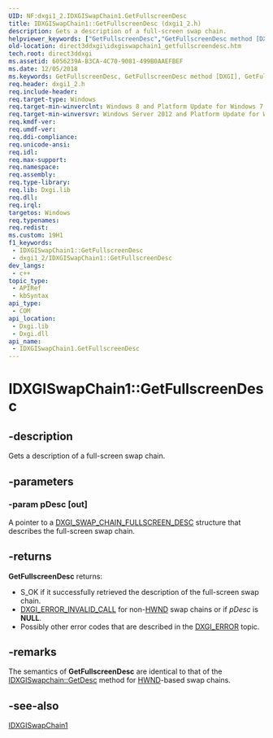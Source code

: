 ```yaml
---
UID: NF:dxgi1_2.IDXGISwapChain1.GetFullscreenDesc
title: IDXGISwapChain1::GetFullscreenDesc (dxgi1_2.h)
description: Gets a description of a full-screen swap chain.
helpviewer_keywords: ["GetFullscreenDesc","GetFullscreenDesc method [DXGI]","GetFullscreenDesc method [DXGI]","IDXGISwapChain1 interface","IDXGISwapChain1 interface [DXGI]","GetFullscreenDesc method","IDXGISwapChain1.GetFullscreenDesc","IDXGISwapChain1::GetFullscreenDesc","direct3ddxgi.idxgiswapchain1_getfullscreendesc","dxgi1_2/IDXGISwapChain1::GetFullscreenDesc"]
old-location: direct3ddxgi\idxgiswapchain1_getfullscreendesc.htm
tech.root: direct3ddxgi
ms.assetid: 6056239A-B3CA-4C70-9081-499B0AAEFBEF
ms.date: 12/05/2018
ms.keywords: GetFullscreenDesc, GetFullscreenDesc method [DXGI], GetFullscreenDesc method [DXGI],IDXGISwapChain1 interface, IDXGISwapChain1 interface [DXGI],GetFullscreenDesc method, IDXGISwapChain1.GetFullscreenDesc, IDXGISwapChain1::GetFullscreenDesc, direct3ddxgi.idxgiswapchain1_getfullscreendesc, dxgi1_2/IDXGISwapChain1::GetFullscreenDesc
req.header: dxgi1_2.h
req.include-header: 
req.target-type: Windows
req.target-min-winverclnt: Windows 8 and Platform Update for Windows 7 [desktop apps only]
req.target-min-winversvr: Windows Server 2012 and Platform Update for Windows Server 2008 R2 [desktop apps only]
req.kmdf-ver: 
req.umdf-ver: 
req.ddi-compliance: 
req.unicode-ansi: 
req.idl: 
req.max-support: 
req.namespace: 
req.assembly: 
req.type-library: 
req.lib: Dxgi.lib
req.dll: 
req.irql: 
targetos: Windows
req.typenames: 
req.redist: 
ms.custom: 19H1
f1_keywords:
 - IDXGISwapChain1::GetFullscreenDesc
 - dxgi1_2/IDXGISwapChain1::GetFullscreenDesc
dev_langs:
 - c++
topic_type:
 - APIRef
 - kbSyntax
api_type:
 - COM
api_location:
 - Dxgi.lib
 - Dxgi.dll
api_name:
 - IDXGISwapChain1.GetFullscreenDesc
---
```


# IDXGISwapChain1::GetFullscreenDesc


## -description

Gets a description of a full-screen swap chain.

## -parameters

### -param pDesc [out]

A pointer to a <a href="/windows/desktop/api/dxgi1_2/ns-dxgi1_2-dxgi_swap_chain_fullscreen_desc">DXGI_SWAP_CHAIN_FULLSCREEN_DESC</a>  structure that describes the full-screen swap chain.

## -returns

<b>GetFullscreenDesc</b> returns:
        <ul>
<li>S_OK if it successfully retrieved the description of the full-screen swap chain.</li>
<li>
<a href="/windows/desktop/direct3ddxgi/dxgi-error">DXGI_ERROR_INVALID_CALL</a>  for non-<a href="/windows/desktop/WinProg/windows-data-types">HWND</a> swap chains or if <i>pDesc</i> is <b>NULL</b>.</li>
<li>Possibly other error codes that are described in the <a href="/windows/desktop/direct3ddxgi/dxgi-error">DXGI_ERROR</a> topic. </li>
</ul>

## -remarks

The semantics of <b>GetFullscreenDesc</b> are identical to that of the <a href="/windows/desktop/api/dxgi/nf-dxgi-idxgiswapchain-getdesc">IDXGISwapchain::GetDesc</a> method for <a href="/windows/desktop/WinProg/windows-data-types">HWND</a>-based swap chains.

## -see-also

<a href="/windows/desktop/api/dxgi1_2/nn-dxgi1_2-idxgiswapchain1">IDXGISwapChain1</a>